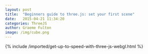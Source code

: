 ```yaml
---
layout: post
title:  "Beginners guide to three.js: set your first scene"
date:   2015-04-21 11:34:20
categories: ThreeJS
author: Graeme Fulton
image: /img/cube.png
---
```

{% include /imported/get-up-to-speed-with-three-js-webgl.html %}
